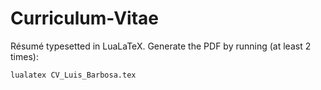 # Curriculum-Vitae

Résumé typesetted in LuaLaTeX. Generate the PDF by running (at least 2 times):

    lualatex CV_Luis_Barbosa.tex

